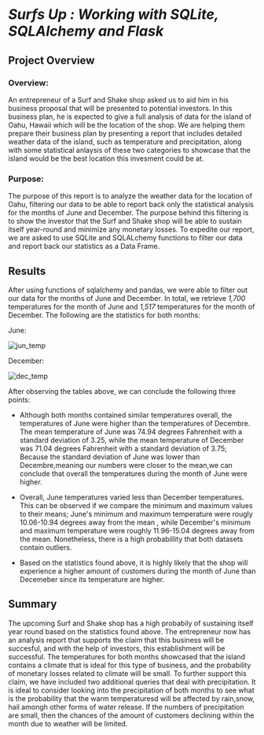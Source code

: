 # ***Surfs Up : Working with SQLite, SQLAlchemy and Flask***

## Project Overview

### Overview:

An entrepreneur of a Surf and Shake shop asked us to aid him in his business proposal that will be presented to potential investors. In this business plan, he is expected to give a full analysis of data for the island of Oahu, Hawaii which will be the location of the shop. We are helping them prepare their business plan by presenting a report that includes detailed weather data of the island, such as temperature and precipitation, along with some statistical anlaysis of these two categories to showcase that the island would be the best location this invesment could be at.


### Purpose:

The purpose of this report is to analyze the weather data for the location of Oahu, filtering our data to be able to report back only the statistical analysis for the months of June and December. The purpose behind this filtering is to show the investor that the Surf and Shake shop will be able to sustain itself year-round and minimize any monetary losses. To expedite our report, we are asked to use SQLite and SQLALchemy functions to filter our data and report back our statistics as a Data Frame.


## Results

After using functions of sqlalchemy and pandas, we were able to filter out our data for the months of June and December. In total, we retrieve *1,700* temperatures for the month of June and *1,517* temperatures for the month of December. The following are the statistics for both months:

June:

![jun_temp](https://user-images.githubusercontent.com/111034667/197952771-16903980-4edb-4f63-bef0-329045247ebb.png)

December:

![dec_temp](https://user-images.githubusercontent.com/111034667/197953974-fd2a637c-4010-4417-a30b-28106af4b5cb.png)

 After observing the tables above, we can conclude the following three points:
 
- Although both months contained similar temperatures overall, the temperatures of June were higher than the temperatures of Decembre. The mean temperature of June was 74.94 degrees Fahrenheit with a standard deviation of 3.25, while the mean temperature of December was 71.04 degrees Fahrenheit with a standard deviation of 3.75; Because the standard deviation of June was lower than Decembre,meaning our numbers were closer to the mean,we can conclude that overall the temperatures during the month of June were higher.

- Overall, June temperatures varied less than December temperatures. This can be observed if we compare the minimum and maximum values to their means; June's minimum and maximum temperature were rougly 10.06-10.94 degrees away from the mean , while December's minimum and maximum temperature were roughly 11.96-15.04 degrees away from the mean. Nonetheless, there is a high probabillity that both datasets contain outliers.

- Based on the statistics found above, it is highly likely that the shop will experience a higher amount of customers during the month of June than Decemeber since its temperature are higher.

## Summary

The upcoming Surf and Shake shop has a high probabily of sustaining itself year round based on the statistics found above. The entrepreneur now has an analysis report that supports the claim that this business will be succesful, and with the help of investors, this establishment will be successful. The temperatures for both months showcased that the island contains a climate that is ideal for this type of business, and the probability of monetary losses related to climate will be small. To further support this claim, we have included two additional queries that deal with precipitation. It is ideal to consider looking into the precipitation of both months to see what is the probability that the warm temperaturesd will be affected by rain,snow, hail amongh other forms of water release. If the numbers of precipitation are small, then the chances of the amount of customers declining within the month due to weather will be limited.
